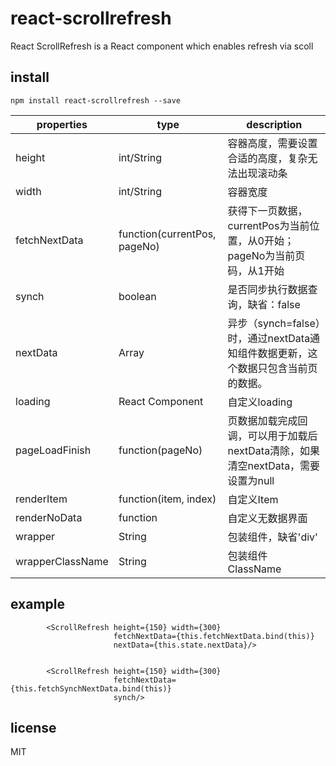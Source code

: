 # react-scrollrefresh

React ScrollRefresh is a React component which enables refresh via scoll

## install

```
npm install react-scrollrefresh --save
```


| properties   | type                         | description|
|--------------|------------------------------|------------|
| height       | int/String                   | 容器高度，需要设置合适的高度，复杂无法出现滚动条 |
| width        | int/String                   | 容器宽度 |
|fetchNextData | function(currentPos, pageNo) | 获得下一页数据，currentPos为当前位置，从0开始；pageNo为当前页码，从1开始 |
| synch        | boolean                      | 是否同步执行数据查询，缺省：false|
| nextData     | Array                        | 异步（synch=false）时，通过nextData通知组件数据更新，这个数据只包含当前页的数据。|
| loading      | React Component              | 自定义loading |
| pageLoadFinish| function(pageNo)            | 页数据加载完成回调，可以用于加载后nextData清除，如果清空nextData，需要设置为null |
| renderItem   | function(item, index)        | 自定义Item   |
| renderNoData | function                     | 自定义无数据界面  |
| wrapper      | String                       | 包装组件，缺省'div' |
| wrapperClassName| String                    | 包装组件ClassName  |

## example

```
        <ScrollRefresh height={150} width={300}
                       fetchNextData={this.fetchNextData.bind(this)}
                       nextData={this.state.nextData}/>
                       
                       
        <ScrollRefresh height={150} width={300}
                       fetchNextData={this.fetchSynchNextData.bind(this)}
                       synch/>
```


## license

MIT
